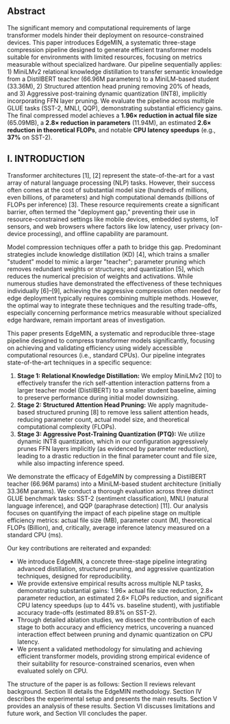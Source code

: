 ## Abstract
The significant memory and computational requirements of large transformer models hinder their deployment on resource-constrained devices. This paper introduces EdgeMIN, a systematic three-stage compression pipeline designed to generate efficient transformer models suitable for environments with limited resources, focusing on metrics measurable without specialized hardware. Our pipeline sequentially applies: 1) MiniLMv2 relational knowledge distillation to transfer semantic knowledge from a DistilBERT teacher (66.96M parameters) to a MiniLM-based student (33.36M), 2) Structured attention head pruning removing 20% of heads, and 3) Aggressive post-training dynamic quantization (INT8), implicitly incorporating FFN layer pruning. We evaluate the pipeline across multiple GLUE tasks (SST-2, MNLI, QQP), demonstrating substantial efficiency gains. The final compressed model achieves a **1.96× reduction in actual file size** (65.09MB), a **2.8× reduction in parameters** (11.94M), an estimated **2.6× reduction in theoretical FLOPs**, and notable **CPU latency speedups** (e.g., **37%** on SST-2).

## I. INTRODUCTION
Transformer architectures [1], [2] represent the state-of-the-art for a vast array of natural language processing (NLP) tasks. However, their success often comes at the cost of substantial model size (hundreds of millions, even billions, of parameters) and high computational demands (billions of FLOPs per inference) [3]. These resource requirements create a significant barrier, often termed the "deployment gap," preventing their use in resource-constrained settings like mobile devices, embedded systems, IoT sensors, and web browsers where factors like low latency, user privacy (on-device processing), and offline capability are paramount.

Model compression techniques offer a path to bridge this gap. Predominant strategies include knowledge distillation (KD) [4], which trains a smaller "student" model to mimic a larger "teacher"; parameter pruning which removes redundant weights or structures; and quantization [5], which reduces the numerical precision of weights and activations. While numerous studies have demonstrated the effectiveness of these techniques individually [6]–[9], achieving the aggressive compression often needed for edge deployment typically requires combining multiple methods. However, the optimal way to integrate these techniques and the resulting trade-offs, especially concerning performance metrics measurable without specialized edge hardware, remain important areas of investigation.

This paper presents EdgeMIN, a systematic and reproducible three-stage pipeline designed to compress transformer models significantly, focusing on achieving and validating efficiency using widely accessible computational resources (i.e., standard CPUs). Our pipeline integrates state-of-the-art techniques in a specific sequence:

1)  **Stage 1: Relational Knowledge Distillation:** We employ MiniLMv2 [10] to effectively transfer the rich self-attention interaction patterns from a larger teacher model (DistilBERT) to a smaller student baseline, aiming to preserve performance during initial model downsizing.
2)  **Stage 2: Structured Attention Head Pruning:** We apply magnitude-based structured pruning [8] to remove less salient attention heads, reducing parameter count, actual model size, and theoretical computational complexity (FLOPs).
3)  **Stage 3: Aggressive Post-Training Quantization (PTQ):** We utilize dynamic INT8 quantization, which in our configuration aggressively prunes FFN layers implicitly (as evidenced by parameter reduction), leading to a drastic reduction in the final parameter count and file size, while also impacting inference speed.

We demonstrate the efficacy of EdgeMIN by compressing a DistilBERT teacher (66.96M params) into a MiniLM-based student architecture (initially 33.36M params). We conduct a thorough evaluation across three distinct GLUE benchmark tasks: SST-2 (sentiment classification), MNLI (natural language inference), and QQP (paraphrase detection) [11]. Our analysis focuses on quantifying the impact of each pipeline stage on multiple efficiency metrics: actual file size (MB), parameter count (M), theoretical FLOPs (Billion), and, critically, average inference latency measured on a standard CPU (ms).

Our key contributions are reiterated and expanded:

* We introduce EdgeMIN, a concrete three-stage pipeline integrating advanced distillation, structured pruning, and aggressive quantization techniques, designed for reproducibility.
* We provide extensive empirical results across multiple NLP tasks, demonstrating substantial gains: 1.96× actual file size reduction, 2.8× parameter reduction, an estimated 2.6× FLOPs reduction, and significant CPU latency speedups (up to 44% vs. baseline student), with justifiable accuracy trade-offs (estimated 89.8% on SST-2).
* Through detailed ablation studies, we dissect the contribution of each stage to both accuracy and efficiency metrics, uncovering a nuanced interaction effect between pruning and dynamic quantization on CPU latency.
* We present a validated methodology for simulating and achieving efficient transformer models, providing strong empirical evidence of their suitability for resource-constrained scenarios, even when evaluated solely on CPU.

The structure of the paper is as follows: Section II reviews relevant background. Section III details the EdgeMIN methodology. Section IV describes the experimental setup and presents the main results. Section V provides an analysis of these results. Section VI discusses limitations and future work, and Section VII concludes the paper.